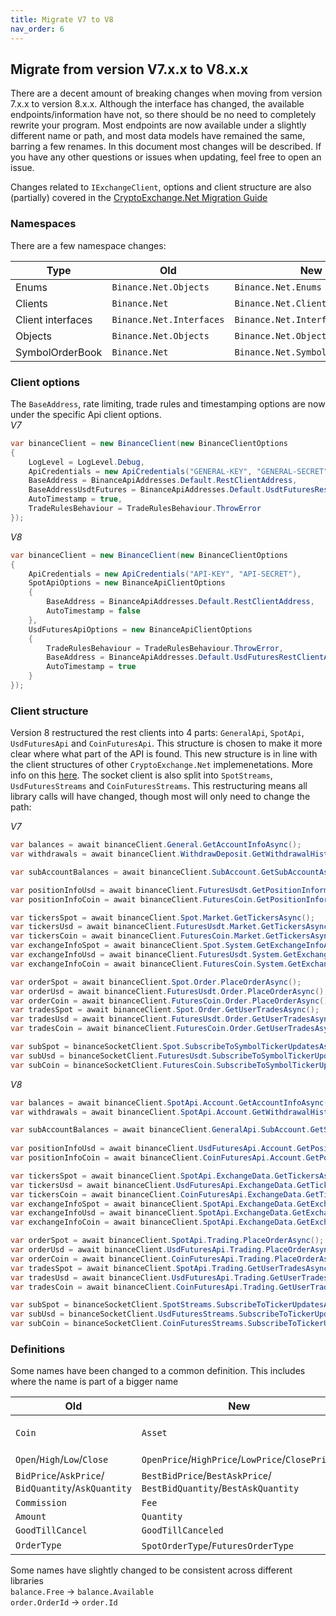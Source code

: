 ```yaml
---
title: Migrate V7 to V8
nav_order: 6
---
```


## Migrate from version V7.x.x to V8.x.x

There are a decent amount of breaking changes when moving from version 7.x.x to version 8.x.x. Although the interface has changed, the available endpoints/information have not, so there should be no need to completely rewrite your program.
Most endpoints are now available under a slightly different name or path, and most data models have remained the same, barring a few renames.
In this document most changes will be described. If you have any other questions or issues when updating, feel free to open an issue.

Changes related to `IExchangeClient`, options and client structure are also (partially) covered in the [CryptoExchange.Net Migration Guide](https://jkorf.github.io/CryptoExchange.Net/Migration%20Guide.html)

### Namespaces
There are a few namespace changes:  

|Type|Old|New|
|----|---|---|
|Enums|`Binance.Net.Objects`|`Binance.Net.Enums`  |
|Clients|`Binance.Net`|`Binance.Net.Clients`  |
|Client interfaces|`Binance.Net.Interfaces`|`Binance.Net.Interfaces.Clients`  |
|Objects|`Binance.Net.Objects`|`Binance.Net.Objects.Models`  |
|SymbolOrderBook|`Binance.Net`|`Binance.Net.SymbolOrderBooks`|

### Client options
The `BaseAddress`, rate limiting, trade rules and timestamping options are now under the specific Api client options.  
*V7*
```csharp
var binanceClient = new BinanceClient(new BinanceClientOptions
{
	LogLevel = LogLevel.Debug,
	ApiCredentials = new ApiCredentials("GENERAL-KEY", "GENERAL-SECRET"),
	BaseAddress = BinanceApiAddresses.Default.RestClientAddress,
	BaseAddressUsdtFutures = BinanceApiAddresses.Default.UsdtFuturesRestClientAddress,
	AutoTimestamp = true,
	TradeRulesBehaviour = TradeRulesBehaviour.ThrowError
});
```

*V8*
```csharp
var binanceClient = new BinanceClient(new BinanceClientOptions
{
	ApiCredentials = new ApiCredentials("API-KEY", "API-SECRET"),
	SpotApiOptions = new BinanceApiClientOptions
	{
		BaseAddress = BinanceApiAddresses.Default.RestClientAddress,
		AutoTimestamp = false
	},
	UsdFuturesApiOptions = new BinanceApiClientOptions
	{
		TradeRulesBehaviour = TradeRulesBehaviour.ThrowError,
		BaseAddress = BinanceApiAddresses.Default.UsdFuturesRestClientAddress,
		AutoTimestamp = true
	}
});
```

### Client structure
Version 8 restructured the rest clients into 4 parts: `GeneralApi`, `SpotApi`, `UsdFuturesApi` and `CoinFuturesApi`. This structure is chosen to make it more clear where what part of the API is found. This new structure is in line with the client structures of other `CryptoExchange.Net` implemenetations. More info on this [here](https://github.com/Jkorf/CryptoExchange.Net/wiki/Clients).
The socket client is also split into `SpotStreams`, `UsdFuturesStreams` and `CoinFuturesStreams`. This restructuring means all library calls will have changed, though most will only need to change the path:

*V7*
```csharp
var balances = await binanceClient.General.GetAccountInfoAsync();
var withdrawals = await binanceClient.WithdrawDeposit.GetWithdrawalHistoryAsync();

var subAccountBalances = await binanceClient.SubAccount.GetSubAccountAssetsAsync();

var positionInfoUsd = await binanceClient.FuturesUsdt.GetPositionInformationAsync();
var positionInfoCoin = await binanceClient.FuturesCoin.GetPositionInformationAsync();

var tickersSpot = await binanceClient.Spot.Market.GetTickersAsync();
var tickersUsd = await binanceClient.FuturesUsdt.Market.GetTickersAsync();
var tickersCoin = await binanceClient.FuturesCoin.Market.GetTickersAsync();
var exchangeInfoSpot = await binanceClient.Spot.System.GetExchangeInfoAsync();
var exchangeInfoUsd = await binanceClient.FuturesUsdt.System.GetExchangeInfoAsync();
var exchangeInfoCoin = await binanceClient.FuturesCoin.System.GetExchangeInfoAsync();

var orderSpot = await binanceClient.Spot.Order.PlaceOrderAsync();
var orderUsd = await binanceClient.FuturesUsdt.Order.PlaceOrderAsync();
var orderCoin = await binanceClient.FuturesCoin.Order.PlaceOrderAsync();
var tradesSpot = await binanceClient.Spot.Order.GetUserTradesAsync();
var tradesUsd = await binanceClient.FuturesUsdt.Order.GetUserTradesAsync();
var tradesCoin = await binanceClient.FuturesCoin.Order.GetUserTradesAsync();

var subSpot = binanceSocketClient.Spot.SubscribeToSymbolTickerUpdatesAsync("BTCUSDT", DataHandler);
var subUsd = binanceSocketClient.FuturesUsdt.SubscribeToSymbolTickerUpdatesAsync("BTCUSDT", DataHandler);
var subCoin = binanceSocketClient.FuturesCoin.SubscribeToSymbolTickerUpdatesAsync("BTCUSD_PERP", DataHandler);
```

*V8*  
```csharp
var balances = await binanceClient.SpotApi.Account.GetAccountInfoAsync();
var withdrawals = await binanceClient.SpotApi.Account.GetWithdrawalHistoryAsync();

var subAccountBalances = await binanceClient.GeneralApi.SubAccount.GetSubAccountAssetsAsync();
 
var positionInfoUsd = await binanceClient.UsdFuturesApi.Account.GetPositionInformationAsync();
var positionInfoCoin = await binanceClient.CoinFuturesApi.Account.GetPositionInformationAsync();

var tickersSpot = await binanceClient.SpotApi.ExchangeData.GetTickersAsync();
var tickersUsd = await binanceClient.UsdFuturesApi.ExchangeData.GetTickersAsync();
var tickersCoin = await binanceClient.CoinFuturesApi.ExchangeData.GetTickersAsync();
var exchangeInfoSpot = await binanceClient.SpotApi.ExchangeData.GetExchangeInfoAsync();
var exchangeInfoUsd = await binanceClient.SpotApi.ExchangeData.GetExchangeInfoAsync();
var exchangeInfoCoin = await binanceClient.SpotApi.ExchangeData.GetExchangeInfoAsync();

var orderSpot = await binanceClient.SpotApi.Trading.PlaceOrderAsync();
var orderUsd = await binanceClient.UsdFuturesApi.Trading.PlaceOrderAsync();
var orderCoin = await binanceClient.CoinFuturesApi.Trading.PlaceOrderAsync();
var tradesSpot = await binanceClient.SpotApi.Trading.GetUserTradesAsync();
var tradesUsd = await binanceClient.UsdFuturesApi.Trading.GetUserTradesAsync();
var tradesCoin = await binanceClient.CoinFuturesApi.Trading.GetUserTradesAsync();

var subSpot = binanceSocketClient.SpotStreams.SubscribeToTickerUpdatesAsync("BTCUSDT", DataHandler);
var subUsd = binanceSocketClient.UsdFuturesStreams.SubscribeToTickerUpdatesAsync("BTCUSDT", DataHandler);
var subCoin = binanceSocketClient.CoinFuturesStreams.SubscribeToTickerUpdatesAsync("BTCUSD_PERP", DataHandler);
```

### Definitions
Some names have been changed to a common definition. This includes where the name is part of a bigger name  

|Old|New||
|----|---|---|
|`Coin`|`Asset`|`GetUserCoinsAsync()` -> `GetUserAssetsAsync()`|
|`Open`/`High`/`Low`/`Close`|`OpenPrice`/`HighPrice`/`LowPrice`/`ClosePrice`||
|`BidPrice`/`AskPrice`/ `BidQuantity`/`AskQuantity`|`BestBidPrice`/`BestAskPrice`/ `BestBidQuantity`/`BestAskQuantity`||
|`Commission`|`Fee`||
|`Amount`|`Quantity`||
|`GoodTillCancel`|`GoodTillCanceled`|||
|`OrderType`|`SpotOrderType`/`FuturesOrderType`|

Some names have slightly changed to be consistent across different libraries  
`balance.Free` -> `balance.Available`  
`order.OrderId` -> `order.Id`  



